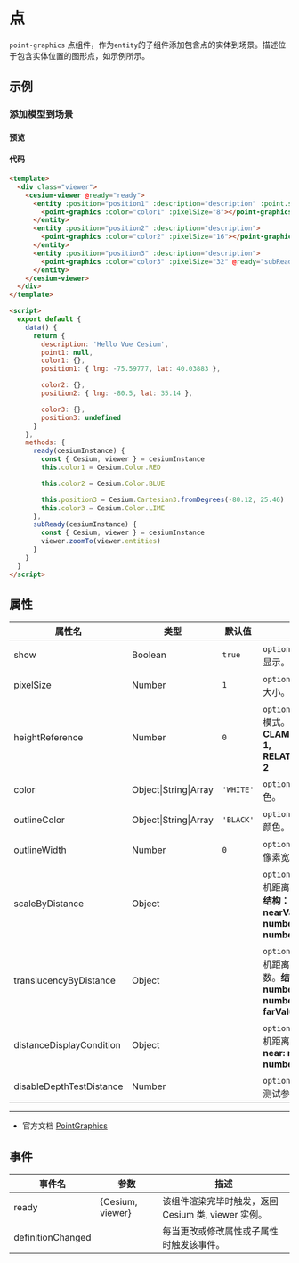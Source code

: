 # 点

`point-graphics` 点组件，作为`entity`的子组件添加包含点的实体到场景。描述位于包含实体位置的图形点，如示例所示。

## 示例

### 添加模型到场景

#### 预览

<doc-preview>
  <template>
    <div class="viewer">
      <cesium-viewer @ready="ready">
        <entity :position="position1" :description="description" :point.sync="point1">
          <point-graphics :color="color1" :pixelSize="8"></point-graphics>
        </entity>
        <entity :position="position2" :description="description">
          <point-graphics :color="color2" :pixelSize="16"></point-graphics>
        </entity>
        <entity :position="position3" :description="description">
          <point-graphics :color="color3" :pixelSize="32" @ready="subReady"></point-graphics>
        </entity>
      </cesium-viewer>
    </div>
  </template>

  <script>
    export default {
      data () {
        return {
          description: 'Hello Vue Cesium',
          point1: null,
          color1: {},
          position1: {lng: -75.59777, lat: 40.03883 },

          color2: {},
          position2: {lng: -80.50, lat: 35.14 },

          color3: {},
          position3: undefined
        }
      },
      methods: {
        ready (cesiumInstance) {
          const {Cesium, viewer} = cesiumInstance
          this.color1 = Cesium.Color.RED

          this.color2 = Cesium.Color.BLUE

          this.position3 = Cesium.Cartesian3.fromDegrees(-80.12, 25.46)
          this.color3 = Cesium.Color.LIME
        },
        subReady (cesiumInstance) {
          const {Cesium, viewer} = cesiumInstance
          viewer.zoomTo(viewer.entities)
        }
      }
    }
  </script>
</doc-preview>

#### 代码

```html
<template>
  <div class="viewer">
    <cesium-viewer @ready="ready">
      <entity :position="position1" :description="description" :point.sync="point1">
        <point-graphics :color="color1" :pixelSize="8"></point-graphics>
      </entity>
      <entity :position="position2" :description="description">
        <point-graphics :color="color2" :pixelSize="16"></point-graphics>
      </entity>
      <entity :position="position3" :description="description">
        <point-graphics :color="color3" :pixelSize="32" @ready="subReady"></point-graphics>
      </entity>
    </cesium-viewer>
  </div>
</template>

<script>
  export default {
    data() {
      return {
        description: 'Hello Vue Cesium',
        point1: null,
        color1: {},
        position1: { lng: -75.59777, lat: 40.03883 },

        color2: {},
        position2: { lng: -80.5, lat: 35.14 },

        color3: {},
        position3: undefined
      }
    },
    methods: {
      ready(cesiumInstance) {
        const { Cesium, viewer } = cesiumInstance
        this.color1 = Cesium.Color.RED

        this.color2 = Cesium.Color.BLUE

        this.position3 = Cesium.Cartesian3.fromDegrees(-80.12, 25.46)
        this.color3 = Cesium.Color.LIME
      },
      subReady(cesiumInstance) {
        const { Cesium, viewer } = cesiumInstance
        viewer.zoomTo(viewer.entities)
      }
    }
  }
</script>
```

## 属性

<!-- prettier-ignore -->
| 属性名 | 类型 | 默认值 | 描述 |
| ------------------------ | ------- | ----------- | -------------------------------------------------- |
| show | Boolean | `true` | `optional` 指定 point 是否显示。 |
| pixelSize | Number | `1` | `optional` 指定 point 像素大小。 |
| heightReference | Number | `0` | `optional` 指定 point 高度模式。 **NONE: 0, CLAMP_TO_GROUND: 1, RELATIVE_TO_GROUND: 2** |
| color | Object\|String\|Array | `'WHITE'` | `optional` 指定 point 颜色。 |
| outlineColor | Object\|String\|Array | `'BLACK'` | `optional` 指定 point 轮廓颜色。 |
| outlineWidth | Number | `0` | `optional` 指定 point 轮廓像素宽度。 |
| scaleByDistance | Object | | `optional` 指定 point 随相机距离改变的缩放参数。 **结构：{ near: number, nearValue: number, far: number, farValue: number }** |
| translucencyByDistance | Object | | `optional` 指定 point 随相机距离改变的透明度参数。**结构：{ near: number, nearValue: number, far: number, farValue: number }** |
| distanceDisplayCondition | Object | | `optional` 指定 point 随相机距离显隐参数。**结构：{ near: number, far: number }** |
| disableDepthTestDistance | Number | | `optional` 指定 point 深度测试参数。 |

---

- 官方文档 [PointGraphics](https://cesiumjs.org/Cesium/Build/Documentation/PointGraphics.html)

## 事件

| 事件名            | 参数             | 描述                                                |
| ----------------- | ---------------- | --------------------------------------------------- |
| ready             | {Cesium, viewer} | 该组件渲染完毕时触发，返回 Cesium 类, viewer 实例。 |
| definitionChanged |                  | 每当更改或修改属性或子属性时触发该事件。            |
